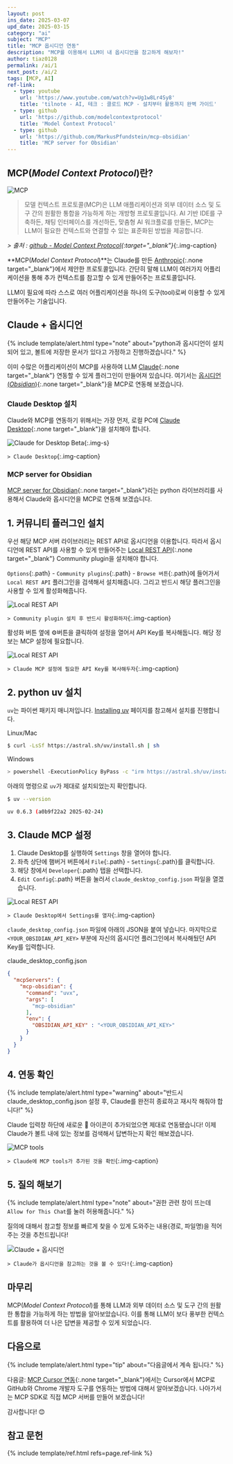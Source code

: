 ```yaml
---
layout: post
ins_date: 2025-03-07
upd_date: 2025-03-15
category: "ai"
subject: "MCP"
title: "MCP 옵시디언 연동"
description: "MCP를 이용해서 LLM이 내 옵시디언을 참고하게 해보자!"
author: tiaz0128
permalink: /ai/1
next_post: /ai/2
tags: [MCP, AI]
ref-link:
  - type: youtube
    url: 'https://www.youtube.com/watch?v=Ug1w8Lr4Sy8'
    title: 'tilnote - AI, 테크 : 클로드 MCP - 설치부터 활용까지 완벽 가이드'
  - type: github
    url: 'https://github.com/modelcontextprotocol'
    title: 'Model Context Protocol'
  - type: github
    url: 'https://github.com/MarkusPfundstein/mcp-obsidian'
    title: 'MCP server for Obsidian'
---
```


## MCP(_Model Context Protocol_)란?

![MCP](/assets/img/content/ai/001/001.png)

> 모델 컨텍스트 프로토콜(MCP)은 LLM 애플리케이션과 외부 데이터 소스 및 도구 간의 원활한 통합을 가능하게 하는 개방형 프로토콜입니다. AI 기반 IDE를 구축하든, 채팅 인터페이스를 개선하든, 맞춤형 AI 워크플로를 만들든, MCP는 LLM이 필요한 컨텍스트와 연결할 수 있는 표준화된 방법을 제공합니다.

*> 출처 : [github - Model Context Protocol](https://github.com/modelcontextprotocol){:target="_blank"}*{:.img-caption}

**MCP(_Model Context Protocol_)**는 Claude를 만든 [Anthropic](https://docs.anthropic.com/ko/docs/welcome){:.none target="_blank"}에서 제안한 프로토콜입니다. 간단히 말해 LLM이 여러가지 어플리케이션을 통해 추가 컨텍스트를 참고할 수 있게 만들어주는 프로토콜입니다.

LLM이 필요에 따라 스스로 여러 어플리케이션을 하나의 도구(tool)로써 이용할 수 있게 만들어주는 기술입니다.

## Claude + 옵시디언

{% include template/alert.html
  type="note"
  about="python과 옵시디언이 설치되어 있고, 볼트에 저장한 문서가 있다고 가정하고 진행하겠습니다."
%}

이미 수많은 어플리케이션이 MCP를 사용하여 LLM [Claude](https://claude.ai){:.none target="_blank"} 연동할 수 있게 플러그인이 만들어져 있습니다. 여기서는 [옵시디언(_Obsidian_)](https://obsidian.md/){:.none target="_blank"}을 MCP로 연동해 보겠습니다.

### Claude Desktop 설치

Claude와 MCP를 연동하기 위해서는 가장 먼저, 로컬 PC에 [Claude Desktop](https://claude.ai/download){:.none target="_blank"}을 설치해야 합니다.

![Claude for Desktop Beta](/assets/img/content/ai/001/002.png){:.img-s}

`> Claude Desktop`{:.img-caption}

### MCP server for Obsidian

[MCP server for Obsidian](https://github.com/MarkusPfundstein/mcp-obsidian){:.none target="_blank"}라는 python 라이브러리를 사용해서 Claude와 옵시디언을 MCP로 연동해 보겠습니다.

## 1. 커뮤니티 플러그인 설치

우선 해당 MCP 서버 라이브러리는 REST API로 옵시디언을 이용합니다. 따라서 옵시디언에 REST API를 사용할 수 있게 만들어주는 [Local REST API](https://github.com/coddingtonbear/obsidian-local-rest-api){:.none target="_blank"} Community plugin을 설치해야 합니다.

`Options`{:.path} - `Community plugins`{:.path} - `Browse 버튼`{:.path}에 들어가서 `Local REST API` 플러그인을 검색해서 설치해줍니다. 그리고 반드시 해당 플러그인을 사용할 수 있게 활성화해줍니다.

![Local REST API](/assets/img/content/ai/001/003.png)

`> Community plugin 설치 후 반드시 활성화하자`{:.img-caption}

활성화 버튼 옆에 ⚙️버튼을 클릭하여 설정을 열어서 API Key를 복사해둡니다. 해당 정보는 MCP 설정에 필요합니다.

![Local REST API](/assets/img/content/ai/001/005.png)

`> Claude MCP 설정에 필요한 API Key를 복사해두자`{:.img-caption}

## 2. python uv 설치

`uv`는 파이썬 패키지 매니저입니다. [Installing uv](https://docs.astral.sh/uv/getting-started/installation/) 페이지를 참고해서 설치를 진행합니다.

<div class="file-name">Linux/Mac</div>

```bash
$ curl -LsSf https://astral.sh/uv/install.sh | sh
```

<div class="file-name">Windows</div>

```bash
> powershell -ExecutionPolicy ByPass -c "irm https://astral.sh/uv/install.ps1 | iex"
```

아래의 명령으로 `uv`가 제대로 설치되었는지 확인합니다.

```bash
$ uv --version
```

```bash
uv 0.6.3 (a0b9f22a2 2025-02-24)
```

## 3. Claude MCP 설정

1. Claude Desktop를 실행하여 `Settings` 창을 열어야 합니다.
2. 좌측 상단에 햄버거 버튼에서 `File`{:.path} - `Settings`{:.path}를 클릭합니다.
3. 해당 창에서 `Developer`{:.path} 탭을 선택합니다.
4. `Edit Config`{:.path} 버튼을 눌러서 `claude_desktop_config.json` 파일을 열겠습니다.

![Local REST API](/assets/img/content/ai/001/004.png)

`> Claude Desktop에서 Settings를 열자`{:.img-caption}

`claude_desktop_config.json` 파일에 아래의 JSON을 붙여 넣습니다. 마지막으로 `<YOUR_OBSIDIAN_API_KEY>` 부분에 자신의 옵시디언 플러그인에서 복사해뒀던 API Key를 입력합니다.

<div class="file-name">claude_desktop_config.json</div>

```json
{
  "mcpServers": {
    "mcp-obsidian": {
      "command": "uvx",
      "args": [
        "mcp-obsidian"
      ],
      "env": {
        "OBSIDIAN_API_KEY" : "<YOUR_OBSIDIAN_API_KEY>"
      }
    }
  }
}
```

## 4. 연동 확인

{% include template/alert.html
  type="warning"
  about="반드시 claude_desktop_config.json 설정 후, Claude를 완전히 종료하고 재시작 해줘야 합니다!"
%}

Claude 입력창 하단에 새로운 🔨 아이콘이 추가되었으면 제대로 연동됐습니다! 이제 Claude가 볼트 내에 있는 정보를 검색해서 답변하는지 확인 해보겠습니다.

![MCP tools](/assets/img/content/ai/001/006.png)

`> Claude에 MCP tools가 추가된 것을 확인`{:.img-caption}

## 5. 질의 해보기

{% include template/alert.html
  type="note"
  about="권한 관련 창이 뜨는데 `Allow for This Chat`를 눌러 허용해줍니다."
%}

질의에 대해서 참고할 정보를 빠르게 찾을 수 있게 도와주는 내용(경로, 파일명)을 적어주는 것을 추천드립니다!

![Claude + 옵시디언](/assets/img/content/ai/001/007.png)

`> Claude가 옵시디언을 참고하는 것을 볼 수 있다!`{:.img-caption}

## 마무리

MCP(_Model Context Protocol_)를 통해 LLM과 외부 데이터 소스 및 도구 간의 원활한 통합을 가능하게 하는 방법을 알아보았습니다. 이를 통해 LLM이 보다 풍부한 컨텍스트를 활용하여 더 나은 답변을 제공할 수 있게 되었습니다.

## 다음으로

{% include template/alert.html
  type="tip"
  about="다음글에서 계속 됩니다."
%}

다음글: [MCP Cursor 연동](/ai/2){:.none target="_blank"}에서는 Cursor에서 MCP로 GitHub와 Chrome 개발자 도구를 연동하는 방법에 대해서 알아보겠습니다. 나아가서는 MCP SDK로 직접 MCP 서버를 만들어 보겠습니다!

감사합니다! 😊

## 참고 문헌

{% include template/ref.html refs=page.ref-link %}
